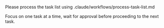 Please process the task list using .claude/workflows/process-task-list.md

Focus on one task at a time, wait for approval before proceeding to the next task.
